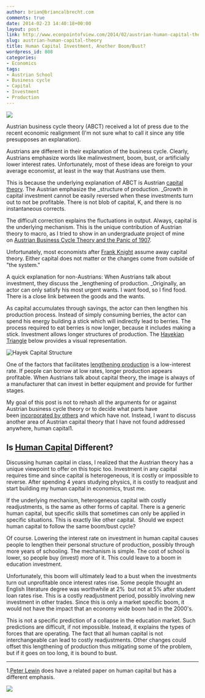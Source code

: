 ```yaml
---
author: brian@briancalbrecht.com
comments: true
date: 2014-02-23 14:40:18+00:00
layout: post
link: http://www.econpointofview.com/2014/02/austrian-human-capital-theory/
slug: austrian-human-capital-theory
title: Human Capital Investment, Another Boom/Bust?
wordpress_id: 808
categories:
- Economics
tags:
- Austrian School
- Business cycle
- Capital
- Investment
- Production
---
```


![](http://static.stuff.co.nz/1249567710/898/2728898.jpg)

Austrian business cycle theory (ABCT) received a lot of press due to the recent economic realignment (I'm not sure what to call it since any title presupposes an explanation).

Austrians are different in their explanation of the business cycle. Clearly, Austrians emphasize words like malinvestment, boom, bust, or artificially lower interest rates. Unfortunately, most of these ideas are foreign to your average economist, at least in the way that Austrians use them.

This is because the underlying explanation of ABCT is Austrian [capital theory](http://en.wikipedia.org/wiki/Capital_%28economics%29). The Austrian emphasize the _structure of production. _Growth in capital investment cannot be easily reversed when these investments turn out to not be profitable. There is not blob of capital, K, and there is no instantaneous corrects.

The difficult correction explains the fluctuations in output. Always, capital is the underlying mechanism. This is the unique contribution of Austrian theory to macro, as I tried to show in an undergraduate project of mine on [Austrian Business Cycle Theory and the Panic of 1907](http://69.195.124.159/~econpoin/wp-content/uploads/2014/02/austrian-business-cycle-theory-and-the-panic-of-1907.pdf).

Unfortunately, most economists after [Frank Knight](http://skepticalliberal.blogspot.com.es/2007/05/frank-knight-and-chicago-school.html) assume away capital theory. Either capital does not matter or the changes come from outside of "the system."<!-- more -->

A quick explanation for non-Austrians: When Austrians talk about investment, they discuss the _lengthening of production. _Originally, an actor can only satisfy his most urgent wants. I want food, so I find food. There is a close link between the goods and the wants.

As capital accumulates through savings, the actor can then lengthen his production process. Instead of simply consuming berries, the actor can spend his energy building a stick which will indirectly lead to berries. The process required to eat berries is now longer, because it includes making a stick. Investment allows longer structures of production. The [Hayekian Triangle](http://lorenzo-thinkingoutaloud.blogspot.com.es/2014/02/not-heterogeneous-enough.html) below provides a visual representation.


![Hayek Capital Structure](http://www.benbest.com/polecon/hayek.gif)


One of the factors that facilitates [lengthening production](http://www.economicthought.net/blog/?p=4167) is a low-interest rate. If people can borrow at low rates, longer production appears profitable. When Austrians talk about capital theory, the image is always of a manufacturer that can invest in better equipment and provide for further stages.

My goal of this post is not to rehash all the arguments for or against Austrian business cycle theory or to decide what parts have been [incorporated by others](http://noahpinionblog.blogspot.com.es/2014/02/how-new-classicals-drank-austrians.html) and which have not. Instead, I want to discuss another area of Austrian capital theory that I have not found addressed anywhere, human capital1.


## Is [Human Capital](http://en.wikipedia.org/wiki/Human_capital) Different?


Discussing human capital in class, I realized that the Austrian theory has a unique viewpoint to offer on this topic too. Investment in any capital requires time and since capital is heterogeneous, it is costly or impossible to reverse. After spending 4 years studying physics, it is costly to readjust and start building my human capital in economics, trust me.

If the underlying mechanism, heterogeneous capital with costly readjustments, is the same as other forms of capital. There is a generic human capital, but specific skills that sometimes can only be applied in specific situations. This is exactly like other capital.  Should we expect human capital to follow the same boom/bust cycle?

Of course. Lowering the interest rate on investment in human capital causes people to lengthen their personal structure of production, possibly through more years of schooling. The mechanism is simple. The cost of school is lower, so people buy (invest) more of it. This could leave to a boom in education investment.

Unfortunately, this boom will ultimately lead to a bust when the investments turn out unprofitable once interest rates rise. Some people thought an English literature degree was worthwhile at 2%  but not at 5% after student loan rates rise. This is a costly readjustment period, possibly involving new investment in other trades. Since this is only a market specific boom, it would not have the impact that an economy wide boom had in the 2000's.

This is not a specific prediction of a collapse in the education market. Such predictions are difficult, if not impossible. Instead, it explains the types of forces that are operating. The fact that all human capital is not interchangeable can lead to costly readjustments. Other changes could offset this lengthening of production thus mitigating some of the problem, but if it goes on too long, it is bound to bust.



* * *



1.[Peter Lewin](http://works.bepress.com/peter_lewin/5/) does have a related paper on human capital but has a different emphasis.




![](http://img.zemanta.com/pixy.gif?x-id=296748ff-e179-4b16-ae05-57c4609ecbac)
